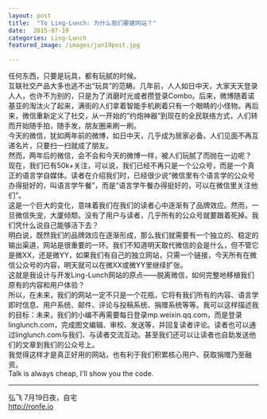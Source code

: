 ```yaml
---
layout: post
title:  "To Ling-Lunch: 为什么我们要建网站？"
date:  2015-07-19
categories: Ling-Lunch
featured_image: /images/jun19post.jpg

---
```


任何东西，只要是玩具，都有玩腻的时候。  
互联社交产品大多也逃不出“玩具”的范畴。几年前，人人如日中天，大家天天登录人人，也许不为别的，只是为了消磨时光或者攒登录Combo。后来，微博随着诺基亚的淘汰火了起来，满街的人们拿着智能手机刷着只有一个眼睛的小怪物。再后来，微信重新定义了社交，从一开始的“约炮神器”到现在的全民联络方式，人们转而开始随手拍，随手发，朋友圈来刷一刷。  
今天的微信，犹如两年前的微博，如日中天，几乎成为居家必备。人们见面不再互递名片，只要扫一扫就成了朋友。  
然而，两年后的微信，会不会和今天的微博一样，被人们玩腻了而抛在一边呢？  
现在，我们已有50k+关注，可以说，我们已经不再只是一个公众号，而是一个真正的语言学自媒体。读者在介绍我们时，已经很少说“微信里有个语言学的公众号办得挺好的，叫语言学午餐”，而是“语言学午餐办得挺好的，可以在微信里关注他们”。  
这是一个巨大的变化，意味着我们在我们的读者心中逐渐有了品牌效应。然而，一旦微信失宠，大厦倾颓。没有了用户与读者，几乎所有的公众号就要跟着死掉。我们凭什么说自己能够活下去？  
明白说，既然我们的品牌效应在逐渐形成，那么我们就需要有一个独立的、稳定的输出渠道，网站是很重要的一环。我们不知道明天取代微信的会是什么，但不管它是微XX，还是微YY，如果我们有自己的独立网站，只需一个链接，今天所有在微信公众号的内容，明天就可以在微XX或微YY里继续扩张。  
这就是我设计与开发Ling-Lunch网站的原点——脱离微信，如何完整地移植我们原有的内容和用户体验？  
所以，在未来，我们的网站一定不只是一个花瓶，它将有我们所有的内容、语言学即时信息、用户系统、邮件、评论与投稿系统、捐赠系统等等。我可以这样描述我的目标：未来，我们的小编不再需要每日登录mp.weixin.qq.com，而是登录linglunch.com，完成图文编辑、审校、发送等，并回复读者评论。读者也可以通过linglunch.com与我们、与读者交流互动。甚至我们还可以让读者也自助发送他们的文章到我们的公众号上。  
我觉得这样才是真正好用的网站，也有利于我们积累核心用户、获取捐赠乃至融资。  
Talk is always cheap, I'll show you the code.  

---
弘飞  7月19日夜，自宅  
http://ronfe.io